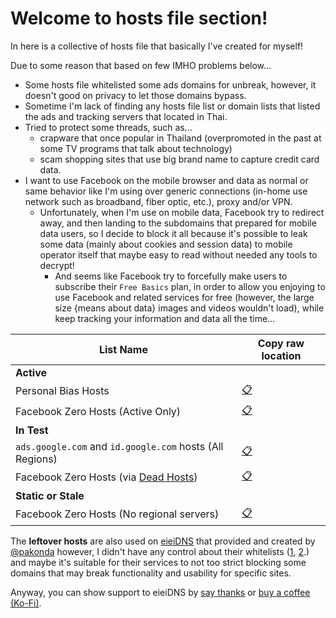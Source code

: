 # Welcome to hosts file section!

In here is a collective of hosts file that basically I've created for myself!

Due to some reason that based on few IMHO problems below...

- Some hosts file whitelisted some ads domains for unbreak, however, it doesn't good on privacy to let those domains bypass.
- Sometime I'm lack of finding any hosts file list or domain lists that listed the ads and tracking servers that located in Thai.
- Tried to protect some threads, such as...
  - crapware that once popular in Thailand (overpromoted in the past at some TV programs that talk about technology)
  - scam shopping sites that use big brand name to capture credit card data.
- I want to use Facebook on the mobile browser and data as normal or same behavior like I'm using over generic connections (in-home use network such as broadband, fiber optic, etc.), proxy and/or VPN.
  - Unfortunately, when I'm use on mobile data, Facebook try to redirect away, and then landing to the subdomains that prepared for mobile data users, so I decide to block it all because it's possible to leak some data (mainly about cookies and session data) to mobile operator itself that maybe easy to read without needed any tools to decrypt!
    - And seems like Facebook try to forcefully make users to subscribe their `Free Basics` plan, in order to allow you enjoying to use Facebook and related services for free (however, the large size {means about data} images and videos wouldn't load), while keep tracking your information and data all the time...

| List Name | Copy raw location |
| ----- | ----- |
| **Active** |  |
| Personal Bias Hosts | [:clipboard:](https://github.com/kowith337/PersonalFilterListCollection/raw/master/hosts/hosts_leftover.txt) |
| Facebook Zero Hosts (Active Only) | [:clipboard:](https://github.com/kowith337/PersonalFilterListCollection/raw/master/hosts/hosts_facebook0.txt) |
| **In Test** |  |
| `ads.google.com` and `id.google.com` hosts (All Regions) | [:clipboard:](https://github.com/kowith337/PersonalFilterListCollection/raw/master/hosts/hosts_google_adservice_id.txt) |
| Facebook Zero Hosts (via [Dead Hosts](https://github.com/dead-hosts/hosts_facebook0_git_kowith337)) | [:clipboard:](https://github.com/kowith337/PersonalFilterListCollection/raw/master/hosts/test/hosts_facebook0.txt) |
| **Static or Stale** |  |
| Facebook Zero Hosts (No regional servers) | [:clipboard:](https://github.com/kowith337/PersonalFilterListCollection/raw/master/hosts/static/hosts_facebook0_noregionsv.txt) |

The **leftover hosts** are also used on [eieiDNS](https://eieidns.com) that provided and created by [@pakonda](https://github.com/pakonda) however, I didn't have any control about their whitelists \([1](https://github.com/pakonda/eieiDNS/blob/master/hosts/url_list.txt#L7), [2](https://github.com/pakonda/eieiDNS/blob/master/hosts/white_list.txt).\) and maybe it's suitable for their services to not too strict blocking some domains that may break functionality and usability for specific sites.

Anyway, you can show support to eieiDNS by [say thanks](https://saythanks.io/to/pakonda) or [buy a coffee (Ko-Fi)](https://ko-fi.com/V7V0KGVT).
